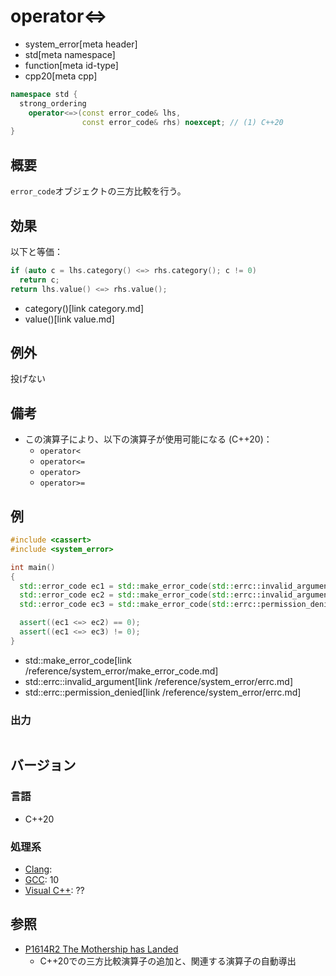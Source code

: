 # operator<=>
* system_error[meta header]
* std[meta namespace]
* function[meta id-type]
* cpp20[meta cpp]

```cpp
namespace std {
  strong_ordering
    operator<=>(const error_code& lhs,
                const error_code& rhs) noexcept; // (1) C++20
}
```

## 概要
`error_code`オブジェクトの三方比較を行う。


## 効果
以下と等価：

```cpp
if (auto c = lhs.category() <=> rhs.category(); c != 0)
  return c;
return lhs.value() <=> rhs.value();
```
* category()[link category.md]
* value()[link value.md]


## 例外
投げない


## 備考
- この演算子により、以下の演算子が使用可能になる (C++20)：
    - `operator<`
    - `operator<=`
    - `operator>`
    - `operator>=`


## 例
```cpp example
#include <cassert>
#include <system_error>

int main()
{
  std::error_code ec1 = std::make_error_code(std::errc::invalid_argument);
  std::error_code ec2 = std::make_error_code(std::errc::invalid_argument);
  std::error_code ec3 = std::make_error_code(std::errc::permission_denied);

  assert((ec1 <=> ec2) == 0);
  assert((ec1 <=> ec3) != 0);
}
```
* std::make_error_code[link /reference/system_error/make_error_code.md]
* std::errc::invalid_argument[link /reference/system_error/errc.md]
* std::errc::permission_denied[link /reference/system_error/errc.md]

### 出力
```
```

## バージョン
### 言語
- C++20

### 処理系
- [Clang](/implementation.md#clang):
- [GCC](/implementation.md#gcc): 10
- [Visual C++](/implementation.md#visual_cpp): ??


## 参照
- [P1614R2 The Mothership has Landed](https://www.open-std.org/jtc1/sc22/wg21/docs/papers/2019/p1614r2.html)
    - C++20での三方比較演算子の追加と、関連する演算子の自動導出
